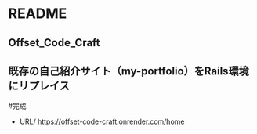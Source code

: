 # README

## Offset_Code_Craft

## 既存の自己紹介サイト（my-portfolio）をRails環境にリプレイス

#完成
- URL/
https://offset-code-craft.onrender.com/home


